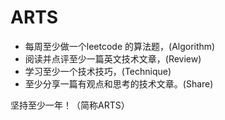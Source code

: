 # ARTS

- 每周至少做一个leetcode 的算法题，(Algorithm)
- 阅读并点评至少一篇英文技术文章，(Review)
- 学习至少一个技术技巧，(Technique)
- 至少分享一篇有观点和思考的技术文章。(Share)

坚持至少一年！（简称ARTS）
